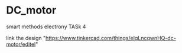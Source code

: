 # DC_motor

smart methods electrony TASk 4

link the design "https://www.tinkercad.com/things/eIgLncqwnHQ-dc-motor/editel"
